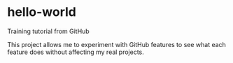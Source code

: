 # hello-world
Training tutorial from GitHub

This project allows me to experiment with GitHub features to see what each feature does without affecting my real projects.
